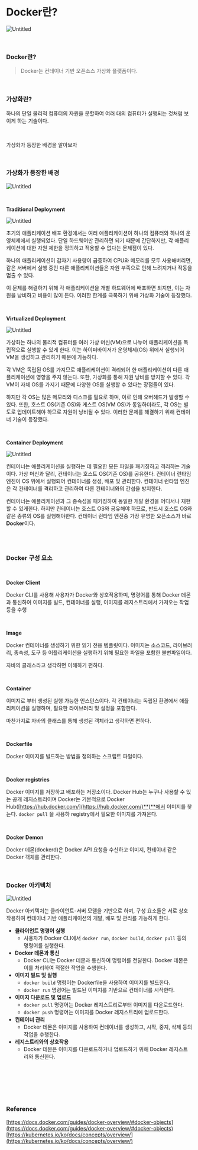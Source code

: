 # Docker란?

![Untitled](/Docker/img/docker(1).png)

<br>

### Docker란?

> Docker는 컨테이너 기반 오픈소스 가상화 플랫폼이다.

<br>

### 가상화란?

하나의 단일 물리적 컴퓨터의 자원을 분할하여 여러 대의 컴퓨터가 실행되는 것처럼 보이게 하는 기술이다.

<br>


가상화가 등장한 배경을 알아보자

<br>

### 가상화가 등장한 배경

![Untitled](/Docker/img/docker(2).png)

<br>

**Traditional Deployment**

![Untitled](/Docker/img/docker(3).png)

초기의 애플리케이션 배포 환경에서는 여러 애플리케이션이 하나의 컴퓨터와 하나의 운영체제에서 실행되었다. 단일 하드웨어만 관리하면 되기 때문에 간단하지만, 각 애플리케이션에 대한 자원 제한을 정의하고 적용할 수 없다는 문제점이 있다.

하나의 애플리케이션이 갑자기 사용량이 급증하여 CPU와 메모리를 모두 사용해버리면, 같은 서버에서 실행 중인 다른 애플리케이션들은 자원 부족으로 인해 느려지거나 작동을 멈출 수 있다.

이 문제를 해결하기 위해 각 애플리케이션을 개별 하드웨어에 배포하면 되지만, 이는 자원을 낭비하고 비용이 많이 든다. 이러한 한계를 극복하기 위해 가상화 기술이 등장했다.

<br>



**Virtualized Deployment**

![Untitled](/Docker/img/docker(4).png)

가상화는 하나의 물리적 컴퓨터를 여러 가상 머신(VM)으로 나누어 애플리케이션을 독립적으로 실행할 수 있게 한다. 이는 하이퍼바이저가 운영체제(OS) 위에서 실행되어 VM을 생성하고 관리하기 때문에 가능하다.

각 VM은 독립된 OS를 가지므로 애플리케이션이 격리되어 한 애플리케이션이 다른 애플리케이션에 영향을 주지 않는다. 또한, 가상화를 통해 자원 낭비를 방지할 수 있다. 각 VM이 자체 OS를 가지기 때문에 다양한 OS를 실행할 수 있다는 장점들이 있다.

하지만 각 OS는 많은 메모리와 디스크를 필요로 하며, 이로 인해 오버헤드가 발생할 수 있다. 또한, 호스트 OS(기존 OS)와 게스트 OS(VM OS)가 동일하더라도, 각 OS는 별도로 업데이트해야 하므로 자원이 낭비될 수 있다. 이러한 문제를 해결하기 위해 컨테이너 기술이 등장했다.


<br>

**Container Deployment**

![Untitled](/Docker/img/docker(5).png)

컨테이너는 애플리케이션을 실행하는 데 필요한 모든 파일을 패키징하고 격리하는 기술이다. 가상 머신과 달리, 컨테이너는 호스트 OS(기존 OS)를 공유한다. 컨테이너 런타임 엔진이 OS 위에서 실행되어 컨테이너를 생성, 배포 및 관리한다. 컨테이너 런타임 엔진은 각 컨테이너를 격리하고 관리하여 다른 컨테이너와의 간섭을 방지한다.

컨테이너는 애플리케이션과 그 종속성을 패키징하여 동일한 개발 환경을 어디서나 재현할 수 있게한다.  하지만 컨테이너는 호스트 OS와 공유해야 하므로, 반드시 호스트 OS와 같은 종류의 OS를 실행해야한다. 컨테이너 런타임 엔진중 가장 유명한 오픈소스가 바로 **Docker**이다.


<br><br>

### Docker 구성 요소

<br>

**Docker Client**

Docker CLI를 사용해 사용자가 Docker와 상호작용하며, 명령어를 통해 Docker 데몬과 통신하여 이미지를 빌드, 컨테이너를 실행, 이미지를 레지스트리에서 가져오는 작업 등을 수행

<br>

**Image**

Docker 컨테이너를 생성하기 위한 읽기 전용 템플릿이다. 이미지는 소스코드, 라이브러리, 종속성, 도구 등 어플리케이션을 실행하기 위해 필요한 파일을 포함한 불변파일이다. 

자바의 클래스라고 생각하면 이해하기 편하다.

<br>

**Container**

이미지로 부터 생성된 실행 가능한 인스턴스이다. 
각 컨테이너는 독립된 환경에서 애플리케이션을 실행하며, 필요한 라이브러리 및 설정을 포함한다.

마찬가지로 자바의 클래스를 통해 생성된 객체라고 생각하면 편하다.

<br>

**Dockerfile**

Docker 이미지를 빌드하는 방법을 정의하는 스크립트 파일이다.

<br>

**Docker registries**

Docker 이미지를 저장하고 배포하는 저장소이다.  Docker Hub는 누구나 사용할 수 있는 공개 레지스트리이며 Docker는 기본적으로 Docker Hub([https://hub.docker.com/](https://hub.docker.com/)**)**에서 이미지를 찾는다. `docker pull` 을 사용하 registry에서 필요한 이미지를 가져온다.

<br>

**Docker Demon**

Docker 데몬(dockerd)은 Docker API 요청을 수신하고 이미지, 컨테이너 같은 Docker 객체를 관리한다.

<br>


### Docker 아키텍처

![Untitled](/Docker/img/docker(6).png)

Docker 아키텍처는 클라이언트-서버 모델을 기반으로 하며, 구성 요소들은 서로 상호 작용하여 컨테이너 기반 애플리케이션의 개발, 배포 및 관리를 가능하게 한다.

- **클라이언트 명령어 실행**
    - 사용자가 Docker CLI에서 `docker run`, `docker build`, `docker pull` 등의 명령어를 실행한다.
- **Docker 데몬과 통신**
    - Docker CLI는 Docker 데몬과 통신하여 명령어를 전달한다. Docker 데몬은 이를 처리하여 적절한 작업을 수행한다.
- **이미지 빌드 및 실행**
    - `docker build` 명령어는 Dockerfile을 사용하여 이미지를 빌드한다.
    - `docker run` 명령어는 빌드된 이미지를 기반으로 컨테이너를 시작한다.
- **이미지 다운로드 및 업로드**
    - `docker pull` 명령어는 Docker 레지스트리로부터 이미지를 다운로드한다.
    - `docker push` 명령어는 이미지를 Docker 레지스트리에 업로드한다.
- **컨테이너 관리**
    - Docker 데몬은 이미지를 사용하여 컨테이너를 생성하고, 시작, 중지, 삭제 등의 작업을 수행한다.
- **레지스트리와의 상호작용**
    - Docker 데몬은 이미지를 다운로드하거나 업로드하기 위해 Docker 레지스트리와 통신한다.


<br><br><br><br><br>

### Reference

[https://docs.docker.com/guides/docker-overview/#docker-objects](https://docs.docker.com/guides/docker-overview/#docker-objects)
[https://kubernetes.io/ko/docs/concepts/overview/](https://kubernetes.io/ko/docs/concepts/overview/)